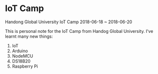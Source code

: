 IoT Camp
========

Handong Global University IoT Camp
2018-06-18 ~ 2018-06-20

This is personal note for the IoT Camp from Handog Global University.
I've learnt many new things:

 1. IoT
 2. Arduino
 3. NodeMCU
 4. DS18B20
 5. Raspberry Pi


